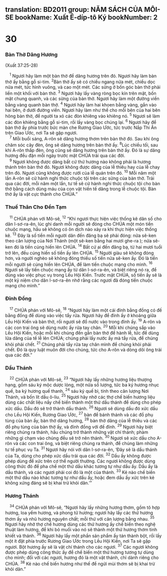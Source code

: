 translation: BD2011
group: NĂM SÁCH CỦA MÔI-SE
bookName: Xuất Ê-díp-tô Ký 
bookNumber: 2
-------

<div class="title"><h1>30</h1><h3>Bàn Thờ Dâng Hương</h3><p>(Xuất 37:25-28)</p></div>
<span class="verse xu_30_1"> <sup>1</sup> Ngươi hãy làm một bàn thờ để dâng hương trên đó. Ngươi hãy làm bàn thờ ấy bằng gỗ si-tim. </span>
<span class="verse xu_30_2"><sup>2</sup>Bàn thờ ấy sẽ có chiều ngang nửa mét, chiều dọc nửa mét, tức hình vuông, và cao một mét. Các sừng ở bốn góc bàn thờ phải liền một khối với bàn thờ. </span>
<span class="verse xu_30_3"><sup>3</sup> Ngươi hãy lấy vàng ròng bọc kín trên mặt, bốn mặt chung quanh, và các sừng của bàn thờ. Ngươi hãy làm một đường viền bằng vàng quanh bàn thờ. </span>
<span class="verse xu_30_4"><sup>4</sup> Ngươi hãy làm hai khoen bằng vàng, gắn vào hai bên, ở dưới đường viền. Ngươi hãy làm như thế cho mỗi bên của hai bên hông bàn thờ, để người ta xỏ các đòn khiêng vào khiêng nó. </span>
<span class="verse xu_30_5"><sup>5</sup> Ngươi sẽ làm các đòn khiêng bằng gỗ si-tim, rồi lấy vàng bọc chúng lại. </span>
<span class="verse xu_30_6"><sup>6</sup> Ngươi hãy để bàn thờ ấy phía trước bức màn che Rương Giao Ước, tức trước Nắp Thi Ân trên Giao Ước, nơi Ta sẽ gặp ngươi.<br/></span>
<span class="verse xu_30_7"> <sup>7</sup> Mỗi buổi sáng, A-rôn sẽ dâng hương thơm trên bàn thờ đó. Sau khi ông chăm sóc cây đèn, ông sẽ dâng hương trên bàn thờ ấy.</span>
<span class="verse xu_30_8"><sup>8</sup>Lúc chiều tối, sau khi A-rôn thắp đèn, ông cũng sẽ dâng hương trên bàn thờ ấy. Ðó là sự dâng hương đều đặn mỗi ngày trước mặt CHÚA trải qua các đời.<br/></span>
<span class="verse xu_30_9"> <sup>9</sup> Ngươi không được dâng bất cứ thứ hương nào không phải là hương thánh trên bàn thờ đó. Ngươi không được dâng của lễ thiêu hay của lễ chay trên đó. Ngươi cũng không được rưới của lễ quán trên đó. </span>
<span class="verse xu_30_10"><sup>10</sup> Mỗi năm một lần A-rôn sẽ cử hành nghi thức chuộc tội trên các sừng của bàn thờ. Trải qua các đời, mỗi năm một lần, tư tế sẽ cử hành nghi thức chuộc tội cho bàn thờ bằng cách dùng máu của con vật hiến tế dâng trong lễ chuộc tội. Bàn thờ ấy là vật cực thánh cho CHÚA.”<br/></span>
<div class="title"><h3>Thuế Thân Cho Ðền Tạm</h3></div>
<span class="verse xu_30_11"> <sup>11</sup> CHÚA phán với Mô-sê, </span>
<span class="verse xu_30_12"><sup>12</sup> “Khi ngươi thực hiện việc thống kê dân số cho dân I-sơ-ra-ên, lúc ghi danh mỗi người sẽ đóng cho CHÚA một món tiền chuộc mạng, hầu sẽ không có ôn dịch nào xảy ra khi thực hiện việc thống kê. </span>
<span class="verse xu_30_13"><sup>13</sup> Ðây là số tiền mỗi người dân đến đăng bạ sẽ phải đóng: nửa sê-ken theo cân lượng của Nơi Thánh (một sê-ken bằng hai mươi ghe-ra ); nửa sê-ken đó là tiền cúng hiến lên CHÚA. </span>
<span class="verse xu_30_14"><sup>14</sup> Bất cứ ai đến đăng bạ, từ hai mươi tuổi trở lên, đều cúng hiến số tiền ấy lên CHÚA. </span>
<span class="verse xu_30_15"><sup>15</sup> Người giàu sẽ không đóng hơn, và người nghèo sẽ không đóng thiếu số tiền nửa sê-ken ấy. Ðó là tiền mỗi người sẽ cúng hiến lên CHÚA, để làm tiền chuộc mạng cho mình. </span>
<span class="verse xu_30_16"><sup>16</sup> Ngươi sẽ lấy tiền chuộc mạng ấy từ dân I-sơ-ra-ên, và biệt riêng nó ra, để dùng vào việc phục vụ trong Lều Hội Kiến. Trước mặt CHÚA, số tiền ấy sẽ là một kỷ niệm cho dân I-sơ-ra-ên nhớ rằng các ngươi đã đóng tiền chuộc mạng cho mình.”<br/></span>
<div class="title"><h3>Ðỉnh Ðồng</h3></div>
<span class="verse xu_30_17"> <sup>17</sup> CHÚA phán với Mô-sê, </span>
<span class="verse xu_30_18"><sup>18</sup> “Ngươi hãy làm một cái đỉnh bằng đồng có đế bằng đồng để dùng vào việc tẩy rửa. Ngươi hãy để đỉnh ấy ở khoảng giữa Lều Hội Kiến và bàn thờ, rồi ngươi sẽ đổ nước vào trong đỉnh ấy. </span>
<span class="verse xu_30_19"><sup>19</sup> A-rôn và các con trai ông sẽ dùng nước ấy rửa tay chân. </span>
<span class="verse xu_30_20"><sup>20</sup> Mỗi khi chúng sắp vào Lều Hội Kiến, hoặc mỗi khi chúng đến gần bàn thờ để hành lễ, tức để dùng lửa dâng của tế lễ lên CHÚA; chúng phải lấy nước ấy mà tẩy rửa, để chúng khỏi phải chết. </span>
<span class="verse xu_30_21"><sup>21</sup> Chúng phải tẩy rửa tay chân mình để chúng khỏi phải chết. Ðó là quy luật muôn đời cho chúng, tức cho A-rôn và dòng dõi ông trải qua các đời.”<br/></span>
<div class="title"><h3>Dầu Thánh</h3></div>
<span class="verse xu_30_22"> <sup>22</sup> CHÚA phán với Mô-sê, </span>
<span class="verse xu_30_23"><sup>23</sup> “Ngươi hãy lấy những hương liệu thượng hạng, gồm sáu ký mộc dược lỏng, một nửa số lượng, tức ba ký hương nhục quế, ba ký hương quế thanh, </span>
<span class="verse xu_30_24"><sup>24</sup> sáu ký quế bì, tính theo cân lượng Nơi Thánh, và bốn lít dầu ô-liu. </span>
<span class="verse xu_30_25"><sup>25</sup> Ngươi hãy nhờ các thợ chế biến hương liệu dùng các chất liệu nầy chế biến thành một thứ dầu thánh để dùng cho phép xức dầu. Dầu đó sẽ trở thành dầu thánh. </span>
<span class="verse xu_30_26"><sup>26</sup> Ngươi sẽ dùng dầu đó xức dầu cho Lều Hội Kiến, Rương Giao Ước, </span>
<span class="verse xu_30_27"><sup>27</sup> bàn để bánh thánh và các đồ phụ tùng của bàn ấy, bàn thờ dâng hương, </span>
<span class="verse xu_30_28"><sup>28</sup> bàn thờ dâng của lễ thiêu và các đồ phụ tùng của bàn thờ ấy, và đỉnh đồng với đế đỉnh. </span>
<span class="verse xu_30_29"><sup>29</sup> Ngươi hãy biệt riêng chúng ra thánh, hầu chúng trở thành những vật chí thánh; phàm những gì chạm vào chúng đều sẽ trở nên thánh. </span>
<span class="verse xu_30_30"><sup>30</sup> Ngươi sẽ xức dầu cho A-rôn và các con trai ông, và biệt riêng chúng ra thánh, để chúng làm những tư tế phục vụ Ta. </span>
<span class="verse xu_30_31"><sup>31</sup> Ngươi hãy nói với dân I-sơ-ra-ên, ‘Ðây sẽ là dầu thánh của Ta, dùng cho phép xức dầu trải qua các đời. </span>
<span class="verse xu_30_32"><sup>32</sup> Dầu ấy không được phép dùng để xức trên cơ thể người thường. Các ngươi không được dùng công thức đó để pha chế một thứ dầu khác tương tự như dầu ấy. Dầu ấy là dầu thánh, và các ngươi phải coi đó là một của thánh. </span>
<span class="verse xu_30_33"><sup>33</sup> Kẻ nào chế biến một thứ dầu nào khác tương tự như dầu ấy, hoặc đem dầu ấy xức trên kẻ không xứng đáng sẽ bị khai trừ khỏi dân.’”<br/></span>
<div class="title"><h3>Hương Thánh</h3></div>
<span class="verse xu_30_34"> <sup>34</sup> CHÚA phán với Mô-sê, “Ngươi hãy lấy những hương thơm, gồm tô hợp hương, loa yểm hương, và phong tử hương; ngươi hãy lấy các thứ hương thơm ấy và nhũ hương nguyên chất; mỗi thứ với cân lượng bằng nhau. </span>
<span class="verse xu_30_35"><sup>35</sup> Ngươi hãy nhờ thợ chế hương dùng các thứ hương ấy chế biến theo nghệ thuật làm hương, để khi bỏ muối vào nó sẽ thành một thứ hương thơm tinh khiết và thánh. </span>
<span class="verse xu_30_36"><sup>36</sup> Ngươi hãy lấy một phần sản phẩm ấy tán thành bột, rồi lấy một ít đặt phía trước Rương Giao Ước trong Lều Hội Kiến, nơi Ta sẽ gặp ngươi. Bột hương ấy sẽ là vật chí thánh cho các ngươi. </span>
<span class="verse xu_30_37"><sup>37</sup> Các ngươi không được phép dùng công thức ấy để chế biến một thứ hương tương tự dùng cho mình; đối với các ngươi, hương đó là một vật thánh, chỉ dành riêng cho CHÚA. </span>
<span class="verse xu_30_38"><sup>38</sup> Kẻ nào chế biến hương như thế để ngửi mùi thơm sẽ bị khai trừ khỏi dân.”<br/></span>
